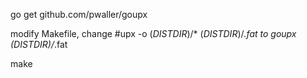 go get github.com/pwaller/goupx

modify Makefile, change
	#upx -o $(DISTDIR)/$* $(DISTDIR)/$*.fat
to
	goupx $(DISTDIR)/$*.fat

make

